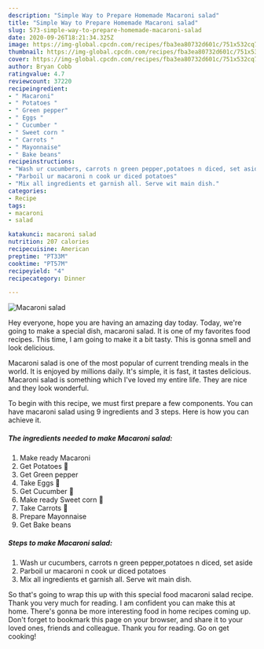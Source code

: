 ```yaml
---
description: "Simple Way to Prepare Homemade Macaroni salad"
title: "Simple Way to Prepare Homemade Macaroni salad"
slug: 573-simple-way-to-prepare-homemade-macaroni-salad
date: 2020-09-26T18:21:34.325Z
image: https://img-global.cpcdn.com/recipes/fba3ea80732d601c/751x532cq70/macaroni-salad-recipe-main-photo.jpg
thumbnail: https://img-global.cpcdn.com/recipes/fba3ea80732d601c/751x532cq70/macaroni-salad-recipe-main-photo.jpg
cover: https://img-global.cpcdn.com/recipes/fba3ea80732d601c/751x532cq70/macaroni-salad-recipe-main-photo.jpg
author: Bryan Cobb
ratingvalue: 4.7
reviewcount: 37220
recipeingredient:
- " Macaroni"
- " Potatoes "
- " Green pepper"
- " Eggs "
- " Cucumber "
- " Sweet corn "
- " Carrots "
- " Mayonnaise"
- " Bake beans"
recipeinstructions:
- "Wash ur cucumbers, carrots n green pepper,potatoes n diced, set aside"
- "Parboil ur macaroni n cook ur diced potatoes"
- "Mix all ingredients et garnish all. Serve wit main dish."
categories:
- Recipe
tags:
- macaroni
- salad

katakunci: macaroni salad 
nutrition: 207 calories
recipecuisine: American
preptime: "PT33M"
cooktime: "PT57M"
recipeyield: "4"
recipecategory: Dinner

---
```



![Macaroni salad](https://img-global.cpcdn.com/recipes/fba3ea80732d601c/751x532cq70/macaroni-salad-recipe-main-photo.jpg)

Hey everyone, hope you are having an amazing day today. Today, we're going to make a special dish, macaroni salad. It is one of my favorites food recipes. This time, I am going to make it a bit tasty. This is gonna smell and look delicious.



Macaroni salad is one of the most popular of current trending meals in the world. It is enjoyed by millions daily. It's simple, it is fast, it tastes delicious. Macaroni salad is something which I've loved my entire life. They are nice and they look wonderful.


To begin with this recipe, we must first prepare a few components. You can have macaroni salad using 9 ingredients and 3 steps. Here is how you can achieve it.

<!--inarticleads1-->

##### The ingredients needed to make Macaroni salad:

1. Make ready  Macaroni
1. Get  Potatoes 🥔
1. Get  Green pepper
1. Take  Eggs 🥚
1. Get  Cucumber 🥒
1. Make ready  Sweet corn 🌽
1. Take  Carrots 🥕
1. Prepare  Mayonnaise
1. Get  Bake beans




<!--inarticleads2-->

##### Steps to make Macaroni salad:

1. Wash ur cucumbers, carrots n green pepper,potatoes n diced, set aside
1. Parboil ur macaroni n cook ur diced potatoes
1. Mix all ingredients et garnish all. Serve wit main dish.




So that's going to wrap this up with this special food macaroni salad recipe. Thank you very much for reading. I am confident you can make this at home. There's gonna be more interesting food in home recipes coming up. Don't forget to bookmark this page on your browser, and share it to your loved ones, friends and colleague. Thank you for reading. Go on get cooking!
